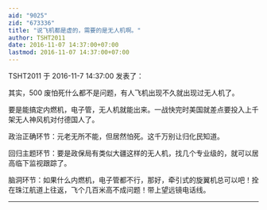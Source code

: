 ```yaml
---
aid: "9025"
zid: "673336"
title: "说飞机都是虚的，需要的是无人机啊。"
author: TSHT2011
date: 2016-11-07 14:37:00+07:00
lastmod: 2016-11-07 14:37:00+07:00
---
```


TSHT2011 于 2016-11-7 14:37:00 发表了：

其实，500 废怕死什么都不是问题，有人飞机出现不久就出现过无人机了。

要是能搞定内燃机，电子管，无人机就能出来。一战快完时美国就差点要投入上千架无人神风机对付德国人了。

政治正确环节：元老无所不能，但居然怕死。这千万别让归化民知道。

回归主题环节：要是政保局有类似大疆这样的无人机，找几个专业级的，就可以居高临下监视跟踪了。

脑洞环节：如果什么内燃机，电子管都不行，那好，牵引式的旋翼机总可以吧！拴在珠江航道上往返，飞个几百米高不成问题！带上望远镜电话线。

---
